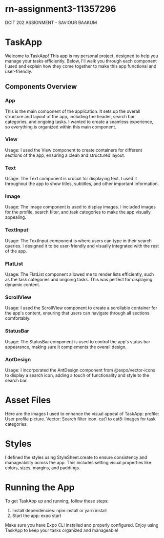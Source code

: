 # rn-assignment3-11357296
DCIT 202 ASSIGNMENT - SAVIOUR BAAKUM



# TaskApp

Welcome to TaskApp! This app is my personal project, designed to help you manage your tasks efficiently. Below, I'll walk you through each component I used and explain how they come together to make this app functional and user-friendly.

## Components Overview

### App
This is the main component of the application. It sets up the overall structure and layout of the app, including the header, search bar, categories, and ongoing tasks. I wanted to create a seamless experience, so everything is organized within this main component.

### View
Usage: I used the View component to create containers for different sections of the app, ensuring a clean and structured layout.

### Text
Usage: The Text component is crucial for displaying text. I used it throughout the app to show titles, subtitles, and other important information.

### Image
Usage: The Image component is used to display images. I included images for the profile, search filter, and task categories to make the app visually appealing.

### TextInput
Usage: The TextInput component is where users can type in their search queries. I designed it to be user-friendly and visually integrated with the rest of the app.

### FlatList
Usage: The FlatList component allowed me to render lists efficiently, such as the task categories and ongoing tasks. This was perfect for displaying dynamic content.

### ScrollView
Usage: I used the ScrollView component to create a scrollable container for the app's content, ensuring that users can navigate through all sections comfortably.

### StatusBar
Usage: The StatusBar component is used to control the app's status bar appearance, making sure it complements the overall design.

### AntDesign
Usage: I incorporated the AntDesign component from @expo/vector-icons to display a search icon, adding a touch of functionality and style to the search bar.

# Asset Files

Here are the images I used to enhance the visual appeal of TaskApp:
profile: User profile picture.
Vector: Search filter icon.
cat1 to cat8: Images for task categories.

# Styles

I defined the styles using StyleSheet.create to ensure consistency and manageability across the app. This includes setting visual properties like colors, sizes, margins, and paddings.

# Running the App

To get TaskApp up and running, follow these steps:

1. Install dependencies: npm install or yarn install
2. Start the app: expo start

Make sure you have Expo CLI installed and properly configured. Enjoy using TaskApp to keep your tasks organized and manageable!

